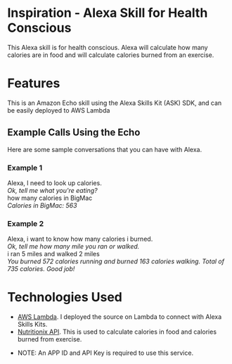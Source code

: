 # Inspiration - Alexa Skill for Health Conscious 

This Alexa skill is for health conscious. Alexa will calculate how many calories are in food and will calculate calories burned from an exercise.

# Features

This is an Amazon Echo skill using the Alexa Skills Kit (ASK) SDK, and can be easily deployed to AWS Lambda


## Example Calls Using the Echo
Here are some sample conversations that you can have with Alexa.

### Example 1
Alexa, I need to look up calories.  
*Ok, tell me what you're eating?*  
how many calories in BigMac  
*Calories in BigMac: 563*

### Example 2
Alexa, i want to know how many calories i burned.  
*Ok, tell me how many mile you ran or walked.*  
i ran 5 miles and walked 2 miles  
*You burned 572 calories running and burned 163 calories walking. Total of 735 calories. Good job!*

# Technologies Used

* [AWS Lambda](https://aws.amazon.com/lambda/). I deployed the source on Lambda to connect with Alexa Skills Kits.
* [Nutritionix API](https://docs.google.com/document/d/1_q-K-ObMTZvO0qUEAxROrN3bwMujwAN25sLHwJzliK0/edit#). This is used to calculate calories in food and calories burned from exercise.
 - NOTE: An APP ID and API Key is required to use this service.